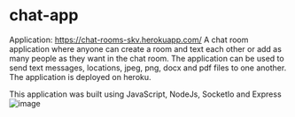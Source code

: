 # chat-app
Application: https://chat-rooms-skv.herokuapp.com/
A chat room application where anyone can create a room and text each other or add as many people as they want in the chat room.
The application can be used to send text messages, locations, jpeg, png, docx and pdf files to one another.
The application is deployed on heroku. 

This application was built using JavaScript, NodeJs, SocketIo and Express
![image](https://user-images.githubusercontent.com/62788140/133013619-163409c0-791f-4573-9f27-2ec145c07f77.png)

